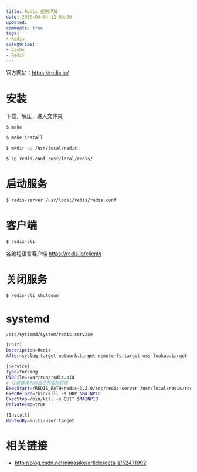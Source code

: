 ```yaml
---
title: Redis 使用详解
date: 2016-04-04 12:00:00
updated:
comments: true
tags:
- Redis
categories:
- Cache
- Redis
---
```


官方网站：https://redis.io/

<!--more-->

# 安装

下载，解压，进入文件夹

```bash
$ make

$ make install

$ mkdir -p /usr/local/redis

$ cp redis.conf /usr/local/redis/
```

# 启动服务

```bash
$ redis-server /usr/local/redis/redis.conf
```

# 客户端

```bash
$ redis-cli
```

各编程语言客户端 https://redis.io/clients

# 关闭服务

```bash
$ redis-cli shutdown
```

# systemd

`/etc/systemd/system/redis.service`

```bash
[Unit]  
Description=Redis  
After=syslog.target network.target remote-fs.target nss-lookup.target  

[Service]  
Type=forking  
PIDFile=/var/run/redis.pid
# 注意替换为你自己的实际路径
ExecStart=/REDIS_PATH/redis-3.2.0/src/redis-server /usr/local/redis/redis.conf
ExecReload=/bin/kill -s HUP $MAINPID  
ExecStop=/bin/kill -s QUIT $MAINPID  
PrivateTmp=true  

[Install]  
WantedBy=multi-user.target
```

# 相关链接

* http://blog.csdn.net/nimasike/article/details/52471992
